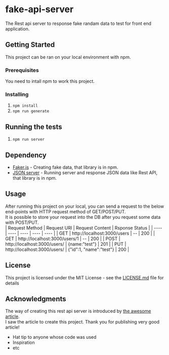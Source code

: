# fake-api-server
The Rest api server to response fake randam data to test for front end application.  

## Getting Started
This project can be ran on your local environment with npm.  

### Prerequisites
You need to intall npm to work this project.  

### Installing
1. ``` npm install ```  
2. ``` npm run generate ```  

## Running the tests
1. ``` npm run server ```  

## Dependency
* [Faker.js](https://github.com/marak/Faker.js/) - Creating fake data, that library is in npm. 
* [JSON server](https://github.com/typicode/json-server) - Running server and response JSON data like Rest API, that library is in npm. 

## Usage
After running this project on your local, you can send a request to the below end-points with HTTP request method of GET/POST/PUT.  
It is possible to store your request into the DB after you request some data with POST/PUT.  
|  Request Method  |  Request URI  |  Request Content  |  Rsponse Status | 
| ---- | ---- | ---- | ---- | ---- |
|  GET  |  http://localhost:3000/users  | --  |  200  |
|  GET  |  http://localhost:3000/users/1  | --  |  200  |
|  POST |  http://localhost:3000/users/  | {name:"test"}  |  201  |
|  PUT |  http://localhost:3000/users/  | {"id":1, "name":"test"}  |  200  |

## License
This project is licensed under the MIT License - see the [LICENSE.md](LICENSE.md) file for details

## Acknowledgments
The way of creating this rest api server is introduced by [the awesome article](https://hackernoon.com/back-end-data-and-api-prototyping-with-fakerjs-and-json-server-n5t36uw).  
I saw the article to create this project. Thank you for publishing very good article!  

* Hat tip to anyone whose code was used
* Inspiration
* etc
